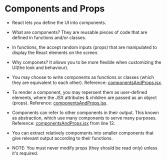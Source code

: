 <h1>Components and Props</h1>

- React lets you define the UI into components.

- What are components? They are reusable pieces of code that are defined in functions and/or classes.

- In functions, the accept random inputs (props) that are manipulated to display the React elements on the screen.

- Why componets? It allows you to be more flexible when customizing the UI(the look and behaviour).

- You may choose to write components as functions or classes (which they are equivalent to each other). Reference: [componentsAndProps.jsx](componentsAndProps.jsx).

- To render a component, you may repersent them as user-defined elements, where the JSX attributes & children are passed as an object (props). Reference: [componentsAndProps.jsx](componentsAndProps.jsx).

- Components can refer to other components in their output. This known as abstraction, which use many components to serve many purposes. Reference: [componentsAndProps.jsx](componentsAndProps.jsx) from line 12.

- You can extract relatively compoments into smaller components that give relevant output according to their functions.

- NOTE: You must never modify props (they should be read only) unless it's required.
